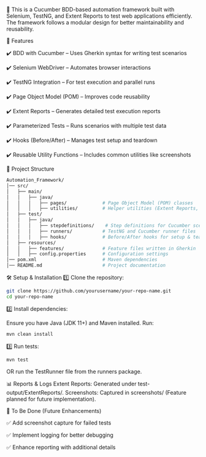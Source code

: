 
🚀 This is a Cucumber BDD-based automation framework built with Selenium, TestNG, and Extent Reports to test web applications efficiently. The framework follows a modular design for better maintainability and reusability.

📌 Features

✔️ BDD with Cucumber – Uses Gherkin syntax for writing test scenarios

✔️ Selenium WebDriver – Automates browser interactions

✔️ TestNG Integration – For test execution and parallel runs

✔️ Page Object Model (POM) – Improves code reusability

✔️ Extent Reports – Generates detailed test execution reports

✔️ Parameterized Tests – Runs scenarios with multiple test data

✔️ Hooks (Before/After) – Manages test setup and teardown

✔️ Reusable Utility Functions – Includes common utilities like screenshots

📂 Project Structure
```bash
Automation_Framework/
│── src/
│   ├── main/
│   │   ├── java/
│   │   │   ├── pages/             # Page Object Model (POM) classes
│   │   │   ├── utilities/         # Helper utilities (Extent Reports, Screenshots, etc.)
│   ├── test/
│   │   ├── java/
│   │   │   ├── stepdefinitions/    # Step definitions for Cucumber scenarios
│   │   │   ├── runners/           # TestNG and Cucumber runner files
│   │   │   ├── hooks/             # Before/After hooks for setup & teardown
│   ├── resources/
│   │   ├── features/              # Feature files written in Gherkin
│   │   ├── config.properties      # Configuration settings
│── pom.xml                        # Maven dependencies  
│── README.md                      # Project documentation  
```
🛠️ Setup & Installation
1️⃣ Clone the repository:
```bash
git clone https://github.com/yourusername/your-repo-name.git
cd your-repo-name
```
2️⃣ Install dependencies:

Ensure you have Java (JDK 11+) and Maven installed.
Run:
```bash
mvn clean install
```
3️⃣ Run tests:
```bash
mvn test
```
OR run the TestRunner file from the runners package.

📊 Reports & Logs
Extent Reports: Generated under test-output/ExtentReports/.
Screenshots: Captured in screenshots/ (Feature planned for future implementation).

📌 To Be Done (Future Enhancements)

✅ Add screenshot capture for failed tests

✅ Implement logging for better debugging

✅ Enhance reporting with additional details

